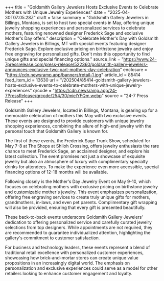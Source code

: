 +++
title = "Goldsmith Gallery Jewelers Hosts Exclusive Events to Celebrate Mothers with Unique Jewelry Experiences"
date = "2025-04-30T07:05:28Z"
draft = false
summary = "Goldsmith Gallery Jewelers in Billings, Montana, is set to host two special events in May, offering unique jewelry shopping experiences and personalized services to celebrate mothers, featuring renowned designer Frederick Sage and exclusive Mother's Day offers."
description = "Celebrate Mother's Day with Goldsmith Gallery Jewelers in Billings, MT with special events featuring designer Frederick Sage. Explore exclusive pricing on birthstone jewelry and enjoy free engraving for personalized gifts. Don't miss this opportunity to find unique gifts and special financing options."
source_link = "https://www.24-7pressrelease.com/press-release/522360/goldsmith-gallery-jewelers-announces-exclusive-two-part-mothers-day-celebration"
enclosure = "https://cdn.newsramp.app/banners/retail-1.jpg"
article_id = 85414
feed_item_id = 13630
url = "/202504/85414-goldsmith-gallery-jewelers-hosts-exclusive-events-to-celebrate-mothers-with-unique-jewelry-experiences"
qrcode = "https://cdn.newsramp.app/24-7PressRelease/qrcode/254/30/mielYFQm.webp"
source = "24-7 Press Release"
+++

<p>Goldsmith Gallery Jewelers, located in Billings, Montana, is gearing up for a memorable celebration of mothers this May with two exclusive events. These events are designed to provide customers with unique jewelry shopping experiences, combining the allure of high-end jewelry with the personal touch that Goldsmith Gallery is known for.</p><p>The first of these events, the Frederick Sage Trunk Show, scheduled for May 7-8 at The Shops at Shiloh Crossing, offers jewelry enthusiasts the rare chance to meet Frederick Sage, an acclaimed designer, and explore his latest collection. The event promises not just a showcase of exquisite jewelry but also an atmosphere of luxury with complimentary specialty drinks for attendees. To make the experience even more accessible, special financing options of 12-18 months will be available.</p><p>Following closely is the Mother's Day Jewelry Event on May 9-10, which focuses on celebrating mothers with exclusive pricing on birthstone jewelry and customizable mother's jewelry. This event emphasizes personalization, offering free engraving services to create truly unique gifts for mothers, grandmothers, in-laws, and even pet parents. Complimentary gift wrapping will also be provided, ensuring that every gift is presented beautifully.</p><p>These back-to-back events underscore Goldsmith Gallery Jewelers' dedication to offering personalized service and carefully curated jewelry selections from top designers. While appointments are not required, they are recommended to guarantee individualized attention, highlighting the gallery's commitment to customer satisfaction.</p><p>For business and technology leaders, these events represent a blend of traditional retail excellence with personalized customer experiences, showcasing how brick-and-mortar stores can create unique value propositions in an increasingly digital world. The emphasis on personalization and exclusive experiences could serve as a model for other retailers looking to enhance customer engagement and loyalty.</p>